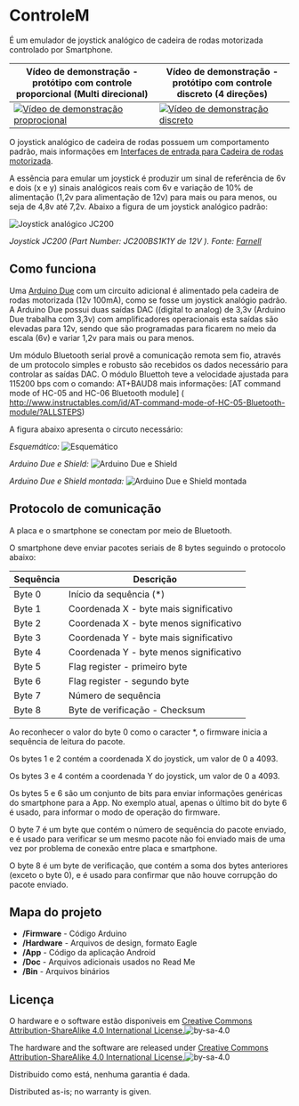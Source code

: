 ﻿ControleM
=========

É um emulador de joystick analógico de cadeira de rodas motorizada controlado por Smartphone.

|Vídeo de demonstração - protótipo com controle proporcional (Multi direcional) | Vídeo de demonstração -       protótipo com controle discreto (4 direções)|
|---------|---------|
|[![Vídeo de demonstração proprocional ](http://img.youtube.com/vi/2mQoy-6fy2M/0.jpg)](https://www.youtube.com/watch?v=2mQoy-6fy2M)|[![Vídeo de demonstração discreto](http://img.youtube.com/vi/nm2pQ9PgypI/0.jpg)](https://www.youtube.com/watch?v=nm2pQ9PgypI)

O joystick analógico de cadeira de rodas possuem um comportamento padrão, mais informações em  [Interfaces de entrada para Cadeira de rodas motorizada](http://marchanjo.blogspot.com.br/2013/07/interface-de-entrada-para-cadeira-de.html).

A essência para emular um joystick é produzir um sinal de referência de 6v e dois (x e y) sinais analógicos reais com 6v e variação de 10% de alimentação (1,2v para alimentação de 12v) para mais ou para menos, ou seja de 4,8v até 7,2v. Abaixo a figura de um joystick analógico padrão:

![Joystick analógico JC200](http://3.bp.blogspot.com/-hqsU5Gdmz_E/Ud2zLGnaRcI/AAAAAAAABj8/vSfEUgOKIYg/s1600/JC200.jpg)

*Joystick JC200 (Part Number: JC200BS1K1Y de 12V ). Fonte: [Farnell](http://www.farnellnewark.com.br/chavetipojoystick12vdc,product,01M8005,4614452.aspx)*

Como funciona
-------------
Uma [Arduino Due](http://arduino.cc/en/Main/ArduinoBoardDue) com um circuito adicional é alimentado pela cadeira de rodas motorizada (12v 100mA), como se fosse um joystick analógio padrão. A Arduino Due possui duas saídas DAC ((digital to analog) de 3,3v (Arduino Due  trabalha com 3,3v) com amplificadores operacionais esta saídas são elevadas para 12v, sendo que são programadas para ficarem no meio da escala (6v) e variar 1,2v para mais ou para menos.

Um módulo Bluetooth serial provê a comunicação remota sem fio, através de um protocolo simples e robusto são recebidos os dados necessário para controlar as saídas DAC. O módulo Bluettoh teve a velocidade ajustada para 115200 bps com o comando: AT+BAUD8 mais informações: [AT command mode of HC-05 and HC-06 Bluetooth module] ( http://www.instructables.com/id/AT-command-mode-of-HC-05-Bluetooth-module/?ALLSTEPS)

A figura abaixo apresenta o circuto necessário:

*Esquemático:*
![Esquemático](https://github.com/Marchanjo/ControleM/blob/master/Hardware/ControleM.png)
               

*Arduino Due e Shield:*
![Arduino Due e Shield](https://github.com/Marchanjo/ControleM/blob/master/Doc/ArduinoDueShield.jpg)

*Arduino Due e Shield montada:*
![Arduino Due e Shield montada](https://github.com/Marchanjo/ControleM/blob/master/Doc/ArduinoDueShieldMontadas1.jpg)

Protocolo de comunicação
------------------------

A placa e o smartphone se conectam por meio de Bluetooth.

O smartphone deve enviar pacotes seriais de 8 bytes seguindo o protocolo abaixo:

|Sequência | Descrição                               |
|----------|-----------------------------------------|
|Byte 0    | Início da sequência (*)                 |
|Byte 1    | Coordenada X - byte mais significativo  |
|Byte 2    | Coordenada X - byte menos significativo |
|Byte 3    | Coordenada Y - byte mais significativo  |
|Byte 4    | Coordenada Y - byte menos significativo |
|Byte 5    | Flag register - primeiro byte           |
|Byte 6    | Flag register - segundo byte            |
|Byte 7    | Número de sequência                     |
|Byte 8    | Byte de verificação - Checksum          |

Ao reconhecer o valor do byte 0 como o caracter *, o firmware inicia a sequência de leitura do pacote.

Os bytes 1 e 2 contém a coordenada X do joystick, um valor de 0 a 4093.

Os bytes 3 e 4 contém a coordenada Y do joystick, um valor de 0 a 4093.

Os bytes 5 e 6 são um conjunto de bits para enviar informações genéricas do smartphone para a App. No exemplo atual, apenas o último bit do byte 6 é usado, para informar o modo de operação do firmware.

O byte 7 é um byte que contém o número de sequência do pacote enviado, e é usado para verificar se um mesmo pacote não foi enviado mais de uma vez por problema de conexão entre placa e smartphone.

O byte 8 é um byte de verificação, que contém a soma dos bytes anteriores (exceto o byte 0), e é usado para confirmar que não houve corrupção do pacote enviado.

Mapa do projeto
---------------
* **/Firmware** - Código Arduino
* **/Hardware** - Arquivos de design, formato Eagle
* **/App** - Código da aplicação Android
* **/Doc** - Arquivos adicionais usados no Read Me
* **/Bin** - Arquivos binários

Licença
-------
O hardware e o software estão disponiveis em [Creative Commons Attribution-ShareAlike 4.0 International License.](http://creativecommons.org/licenses/by-sa/4.0/)![by-sa-4.0](https://i.creativecommons.org/l/by-sa/4.0/88x31.png)

The hardware and the software are released under [Creative Commons Attribution-ShareAlike 4.0 International License.](http://creativecommons.org/licenses/by-sa/4.0/)![by-sa-4.0](https://i.creativecommons.org/l/by-sa/4.0/88x31.png)


Distribuido como está, nenhuma garantia é dada.

Distributed as-is; no warranty is given.
